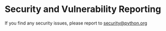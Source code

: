 # Security and Vulnerability Reporting

If you find any security issues, please report to [security@python.org](mailto:security@python.org)
